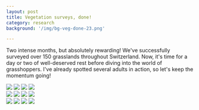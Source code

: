```yaml
---
layout: post
title: Vegetation surveys, done!
category: research
background: '/img/bg-veg-done-23.png'

---
```


Two intense months, but absolutely rewarding! We've successfully surveyed over 150 grasslands throughout Switzerland. Now, it's time for a day or two of well-deserved rest before diving into the world of grasshoppers. I've already spotted several adults in action, so let's keep the momentum going!


<div class="row"> 
  <div class="column">
    <a href="{{"/sarracenia/species/Sarracenia_alata" | relative_url }}">
        <img src="https://upload.wikimedia.org/wikipedia/commons/thumb/d/dd/Sarracenia_alata_flowers.jpg/1200px-Sarracenia_alata_flowers.jpg"/></a>
    <a href="{{"/sarracenia/species/Sarracenia_flava" | relative_url }}">
        <img src="http://www.sarracenia.com/photos/sarracenia/sarraalata013.jpg"/></a>
    <a href="{{"/sarracenia/species/Sarracenia_leucophylla" | relative_url }}">
        <img src="http://www.sarracenia.com/photos/sarracenia/sarraalata013.jpg"/></a>
    <a href="{{"/sarracenia/species/Sarracenia_minor" | relative_url }}">
        <img src="http://www.sarracenia.com/photos/sarracenia/sarraalata013.jpg"/></a>
  </div>
  <div class="column">
    <a href="{{"/sarracenia/species/Sarracenia_oreophila" | relative_url }}">
        <img src="http://www.sarracenia.com/photos/sarracenia/sarraalata013.jpg"/></a>
    <a href="{{"/sarracenia/species/Sarracenia_psittacina" | relative_url }}">
        <img src="http://www.sarracenia.com/photos/sarracenia/sarraalata013.jpg"/></a>
    <a href="{{"/sarracenia/species/Sarracenia_purpurea" | relative_url }}">
        <img src="http://www.sarracenia.com/photos/sarracenia/sarraalata013.jpg"/></a>
    <a href="{{"/sarracenia/species/Sarracenia_rosea" | relative_url }}">
        <img src="http://www.sarracenia.com/photos/sarracenia/sarraalata013.jpg"/></a>
  </div> 
    <div class="column">
    <a href="{{"/sarracenia/species/Sarracenia_rubra" | relative_url }}">
        <img src="https://upload.wikimedia.org/wikipedia/commons/a/aa/Sarracenia_leucophylla_at_the_Brooklyn_Botanic_Garden_%2881396%29b.jpg"/></a>
    <a href="{{"/sarracenia/species/Hybrids" | relative_url }}">
        <img src="http://www.sarracenia.com/photos/sarracenia/sarraalata013.jpg"/></a>
    <a href="{{"/sarracenia/species/Sarracenia_alata" | relative_url }}">
        <img src="http://www.sarracenia.com/photos/sarracenia/sarraalata013.jpg"/></a>
    <a href="{{"/sarracenia/species/Sarracenia_alata" | relative_url }}">
        <img src="http://www.sarracenia.com/photos/sarracenia/sarraalata013.jpg"/></a>
  </div> 
</div>
